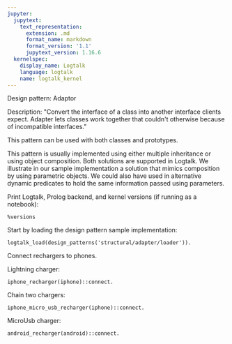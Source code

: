 ```yaml
---
jupyter:
  jupytext:
    text_representation:
      extension: .md
      format_name: markdown
      format_version: '1.1'
      jupytext_version: 1.16.6
  kernelspec:
    display_name: Logtalk
    language: logtalk
    name: logtalk_kernel
---
```


<!--
________________________________________________________________________

This file is part of Logtalk <https://logtalk.org/>  
SPDX-FileCopyrightText: 1998-2025 Paulo Moura <pmoura@logtalk.org>  
SPDX-License-Identifier: Apache-2.0

Licensed under the Apache License, Version 2.0 (the "License");
you may not use this file except in compliance with the License.
You may obtain a copy of the License at

    http://www.apache.org/licenses/LICENSE-2.0

Unless required by applicable law or agreed to in writing, software
distributed under the License is distributed on an "AS IS" BASIS,
WITHOUT WARRANTIES OR CONDITIONS OF ANY KIND, either express or implied.
See the License for the specific language governing permissions and
limitations under the License.
________________________________________________________________________
-->

Design pattern:
	Adaptor

Description:
	"Convert the interface of a class into another interface clients
	expect. Adapter lets classes work together that couldn't otherwise
	because of incompatible interfaces."

This pattern can be used with both classes and prototypes.

This pattern is usually implemented using either multiple inheritance
or using object composition. Both solutions are supported in Logtalk.
We illustrate in our sample implementation a solution that mimics
composition by using parametric objects. We could also have used in
alternative dynamic predicates to hold the same information passed
using parameters.

Print Logtalk, Prolog backend, and kernel versions (if running as a notebook):

```logtalk
%versions
```

Start by loading the design pattern sample implementation:

```logtalk
logtalk_load(design_patterns('structural/adapter/loader')).
```

Connect rechargers to phones.

Lightning charger:

```logtalk
iphone_recharger(iphone)::connect.
```

<!--
Lightning connected
Recharge Started
  Recharge 25%
  Recharge 50%
  Recharge 75%
Recharge Finished

true.
-->

Chain two chargers:

```logtalk
iphone_micro_usb_recharger(iphone)::connect.
```

<!--
MicroUsb connected
Lightning connected
Recharge Started
  Recharge 25%
  Recharge 50%
  Recharge 75%
Recharge Finished

true.
-->

MicroUsb charger:

```logtalk
android_recharger(android)::connect.
```

<!--
MicroUsb connected
Recharge Started
  Recharge 20%
  Recharge 40%
  Recharge 60%
  Recharge 80%
Recharge Finished

true.
-->
